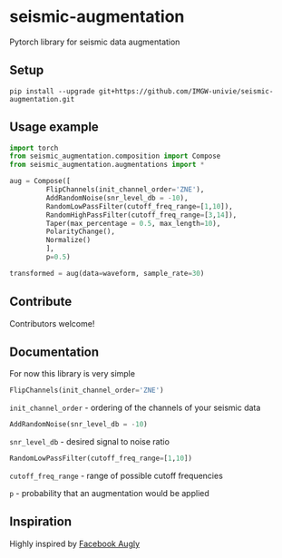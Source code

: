 # seismic-augmentation
Pytorch library for seismic data augmentation

## Setup

`pip install --upgrade git+https://github.com/IMGW-univie/seismic-augmentation.git`

## Usage example

```python
import torch
from seismic_augmentation.composition import Compose
from seismic_augmentation.augmentations import *

aug = Compose([
         FlipChannels(init_channel_order='ZNE'),
         AddRandomNoise(snr_level_db = -10),
         RandomLowPassFilter(cutoff_freq_range=[1,10]),
         RandomHighPassFilter(cutoff_freq_range=[3,14]),
         Taper(max_percentage = 0.5, max_length=10),
         PolarityChange(),
         Normalize()
         ],  
         p=0.5)

transformed = aug(data=waveform, sample_rate=30)
```
## Contribute
Contributors welcome!

## Documentation
For now this library is very simple

```python
FlipChannels(init_channel_order='ZNE')
```
`init_channel_order` - ordering of the channels of your seismic data

```python
AddRandomNoise(snr_level_db = -10)
```
`snr_level_db` - desired signal to noise ratio

```python
RandomLowPassFilter(cutoff_freq_range=[1,10])
```
`cutoff_freq_range` - range of possible cutoff frequencies

`p` - probability that an augmentation would be applied

## Inspiration
Highly inspired by [Facebook Augly](https://github.com/facebookresearch/AugLy)

